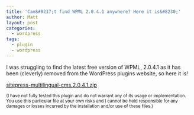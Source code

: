 ```yaml
---
title: 'Can&#8217;t find WPML 2.0.4.1 anywhere? Here it is&#8230;'
author: Matt
layout: post
categories:
  - wordpress
tags:
  - plugin
  - wordpress
---
```

I was struggling to find the latest free version of WPML, 2.0.4.1 as it has been (cleverly) removed from the WordPress plugins website, so here it is!

[sitepress-multilingual-cms.2.0.4.1.zip][1]

<small>(I have not fully tested this plugin and do not warrant any of its usage or implementation. You use this particular file at your own risks and I cannot be held responsible for any damages or losses incurred by the installation and/or use of these files.)</small>

 [1]: http://blog.ekynoxe.com/wp-content/uploads/2011/12/sitepress-multilingual-cms.2.0.4.1.zip